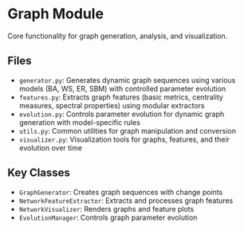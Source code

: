 # Graph Module

Core functionality for graph generation, analysis, and visualization.

## Files

- `generator.py`: Generates dynamic graph sequences using various models (BA, WS, ER, SBM) with controlled parameter evolution
- `features.py`: Extracts graph features (basic metrics, centrality measures, spectral properties) using modular extractors
- `evolution.py`: Controls parameter evolution for dynamic graph generation with model-specific rules
- `utils.py`: Common utilities for graph manipulation and conversion
- `visualizer.py`: Visualization tools for graphs, features, and their evolution over time

## Key Classes

- `GraphGenerator`: Creates graph sequences with change points
- `NetworkFeatureExtractor`: Extracts and processes graph features
- `NetworkVisualizer`: Renders graphs and feature plots
- `EvolutionManager`: Controls graph parameter evolution
